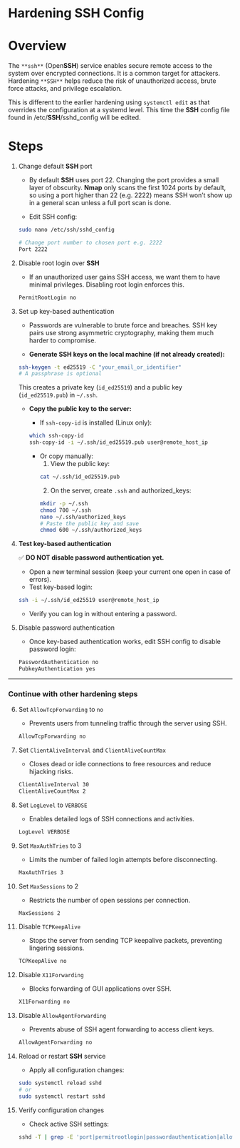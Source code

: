 # Hardening **SSH** Config

# Overview
The `**ssh**` (Open**SSH**) service enables secure remote access to the system over encrypted connections. It is a common target for attackers. Hardening `**SSH**` helps reduce the risk of unauthorized access, brute force attacks, and privilege escalation.

This is different to the earlier hardening using `systemctl edit` as that overrides the configuration at a systemd level. This time the **SSH** config file found in /etc/**SSH**/sshd_config will be edited.

# Steps

1. Change default **SSH** port  

    - By default **SSH** uses port 22. Changing the port provides a small layer of obscurity. **Nmap** only scans the first 1024 ports by default, so using a port higher than 22 (e.g. 2222) means SSH won’t show up in a general scan unless a full port scan is done.  

    - Edit SSH config: 
    ```bash 
    sudo nano /etc/ssh/sshd_config

    # Change port number to chosen port e.g. 2222
    Port 2222
    ```

2. Disable root login over **SSH**  

    - If an unauthorized user gains SSH access, we want them to have minimal privileges. Disabling root login enforces this.
    ```bash 
    PermitRootLogin no
    ```

3. Set up key-based authentication  

    - Passwords are vulnerable to brute force and breaches. SSH key pairs use strong asymmetric cryptography, making them much harder to compromise.  

    - **Generate SSH keys on the local machine (if not already created):**  
    ```bash 
    ssh-keygen -t ed25519 -C "your_email_or_identifier"
    # A passphrase is optional
    ```

    This creates a private key (`id_ed25519`) and a public key (`id_ed25519.pub`) in `~/.ssh`.

    - **Copy the public key to the server:**  

        - If `ssh-copy-id` is installed (Linux only):  
        ```bash
        which ssh-copy-id
        ssh-copy-id -i ~/.ssh/id_ed25519.pub user@remote_host_ip
        ```
        - Or copy manually:  
            1. View the public key:  
            ```bash
            cat ~/.ssh/id_ed25519.pub
            ```
            2. On the server, create `.ssh` and authorized_keys:  
            ```bash
            mkdir -p ~/.ssh
            chmod 700 ~/.ssh
            nano ~/.ssh/authorized_keys
            # Paste the public key and save
            chmod 600 ~/.ssh/authorized_keys
            ```

4. **Test key-based authentication**  

    ✅ **DO NOT disable password authentication yet.**  
    - Open a new terminal session (keep your current one open in case of errors).  
    - Test key-based login:  
    ```bash
    ssh -i ~/.ssh/id_ed25519 user@remote_host_ip
    ```
    - Verify you can log in without entering a password.

5. Disable password authentication  

    - Once key-based authentication works, edit SSH config to disable password login:  
    ```bash
    PasswordAuthentication no
    PubkeyAuthentication yes
    ```

---

### Continue with other hardening steps

6. Set `AllowTcpForwarding` to `no`  

    - Prevents users from tunneling traffic through the server using SSH.  
    ```bash
    AllowTcpForwarding no
    ```

7. Set `ClientAliveInterval` and `ClientAliveCountMax`  

    - Closes dead or idle connections to free resources and reduce hijacking risks.  
    ```bash
    ClientAliveInterval 30
    ClientAliveCountMax 2
    ```

8. Set `LogLevel` to `VERBOSE`  
    - Enables detailed logs of SSH connections and activities.  
    ```bash
    LogLevel VERBOSE
    ```

9. Set `MaxAuthTries` to 3  
    - Limits the number of failed login attempts before disconnecting.  
    ```bash
    MaxAuthTries 3
    ```

10. Set `MaxSessions` to 2  
    - Restricts the number of open sessions per connection.  
    ```bash
    MaxSessions 2
    ```

11. Disable `TCPKeepAlive`  
    - Stops the server from sending TCP keepalive packets, preventing lingering sessions.  
    ```bash
    TCPKeepAlive no
    ```

12. Disable `X11Forwarding`  
    - Blocks forwarding of GUI applications over SSH.  
    ```bash
    X11Forwarding no
    ```

13. Disable `AllowAgentForwarding`  
    - Prevents abuse of SSH agent forwarding to access client keys.  
    ```bash
    AllowAgentForwarding no
    ```

14. Reload or restart **SSH** service  

    - Apply all configuration changes:  
    ```bash
    sudo systemctl reload sshd
    # or
    sudo systemctl restart sshd
    ```

15. Verify configuration changes  

    - Check active SSH settings:  
    ```bash
    sshd -T | grep -E 'port|permitrootlogin|passwordauthentication|allowtcpforwarding|clientalivecountmax|loglevel|maxauthtries|maxsessions|tcpkeepalive|x11forwarding|allowagentforwarding'
    ```


